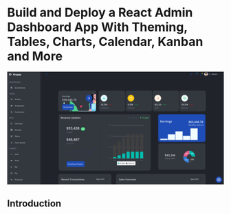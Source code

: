 # Build and Deploy a React Admin Dashboard App With Theming, Tables, Charts, Calendar, Kanban and More
![Shop-dashboard](https://raw.githubusercontent.com/ahmed3520/shop-dashboard/main/Screenshot%20from%202022-06-10%2002-19-21.png)

## Introduction


